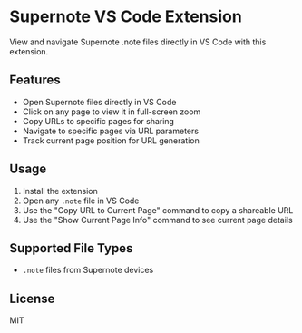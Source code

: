 # Supernote VS Code Extension

View and navigate Supernote .note files directly in VS Code with this extension.

## Features

- Open Supernote files directly in VS Code
- Click on any page to view it in full-screen zoom
- Copy URLs to specific pages for sharing
- Navigate to specific pages via URL parameters
- Track current page position for URL generation

## Usage

1. Install the extension
2. Open any `.note` file in VS Code
3. Use the "Copy URL to Current Page" command to copy a shareable URL
4. Use the "Show Current Page Info" command to see current page details

## Supported File Types

- `.note` files from Supernote devices

## License

MIT
